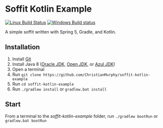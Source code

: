 # Soffit Kotlin Example

[![Linux Build Status](https://travis-ci.org/ChristianMurphy/soffit-kotlin-example.svg?branch=master)](https://travis-ci.org/ChristianMurphy/soffit-kotlin-example)
[![Windows Build status](https://ci.appveyor.com/api/projects/status/qpl2mx9x8hslt0lr?svg=true)](https://ci.appveyor.com/api/projects/status/qpl2mx9x8hslt0lr/branch/master?svg=true)

A simple soffit written with Spring 5, Gradle, and Kotlin.

## Installation

1. Install [Git](https://git-scm.com/download)
2. Install Java 8 ([Oracle JDK](http://www.oracle.com/technetwork/java/javase/downloads/index-jsp-138363.html), [Open JDK](http://jdk.java.net/8/), or [Azul JDK](http://www.azul.com/downloads/zulu/))
3. Open a terminal
4. Run `git clone https://github.com/ChristianMurphy/soffit-kotlin-example`
5. Run `cd soffit-kotlin-example`
6. Run `./gradlew install` or `gradlew.bat install`

## Start

From a terminal to the *soffit-kotlin-example* folder, run `./gradlew bootRun` or `gradlew.bat bootRun`

